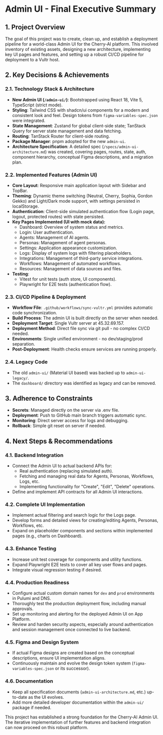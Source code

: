 # Admin UI - Final Executive Summary

## 1. Project Overview

The goal of this project was to create, clean up, and establish a deployment pipeline for a world-class Admin UI for the Cherry-AI platform. This involved inventory of existing assets, designing a new architecture, implementing key UI pages and features, and setting up a robust CI/CD pipeline for deployment to a Vultr host.

## 2. Key Decisions & Achievements

### 2.1. Technology Stack & Architecture
*   **New Admin UI (`/admin-ui/`)**: Bootstrapped using React 18, Vite 5, TypeScript (strict mode).
*   **Styling**: Tailwind CSS with shadcn/ui components for a modern and consistent look and feel. Design tokens from `figma-variables-spec.json` were integrated.
*   **State Management**: Zustand for global client-side state; TanStack Query for server state management and data fetching.
*   **Routing**: TanStack Router for client-side routing.
*   **Package Manager**: pnpm adopted for the new `admin-ui`.
*   **Architecture Specification**: A detailed spec (`/specs/admin-ui-architecture.md`) was created, covering pages, routes, state, auth, component hierarchy, conceptual Figma descriptions, and a migration plan.

### 2.2. Implemented Features (Admin UI)
*   **Core Layout**: Responsive main application layout with Sidebar and TopBar.
*   **Theming**: Dynamic theme switching (Neutral, Cherry, Sophia, Gordon Gekko) and Light/Dark mode support, with settings persisted in localStorage.
*   **Authentication**: Client-side simulated authentication flow (Login page, logout, protected routes) with state persisted.
*   **Key Pages Implemented (UI with mock data):**
    *   Dashboard: Overview of system status and metrics.
    *   Login: User authentication.
    *   Agents: Management of AI agents.
    *   Personas: Management of agent personas.
    *   Settings: Application appearance customization.
    *   Logs: Display of system logs with filtering placeholders.
    *   Integrations: Management of third-party service integrations.
    *   Workflows: Management of automated workflows.
    *   Resources: Management of data sources and files.
*   **Testing**:
    *   Vitest for unit tests (auth store, UI components).
    *   Playwright for E2E tests (authentication flow).

### 2.3. CI/CD Pipeline & Deployment
*   **Workflow File**: `.github/workflows/sync-vultr.yml` provides automatic code synchronization.
*   **Build Process**: The admin UI is built directly on the server when needed.
*   **Deployment Target**: Single Vultr server at 45.32.69.157.
*   **Deployment Method**: Direct file sync via git pull - no complex CI/CD needed.
*   **Environments**: Single unified environment - no dev/staging/prod separation.
*   **Post-Deployment**: Health checks ensure services are running properly.

### 2.4. Legacy Code
*   The old `admin-ui/` (Material UI based) was backed up to `admin-ui-legacy/`.
*   The `dashboard/` directory was identified as legacy and can be removed.

## 3. Adherence to Constraints
*   **Secrets**: Managed directly on the server via .env file.
*   **Deployment**: Push to GitHub main branch triggers automatic sync.
*   **Monitoring**: Direct server access for logs and debugging.
*   **Rollback**: Simple git reset on server if needed.

## 4. Next Steps & Recommendations

### 4.1. Backend Integration
*   Connect the Admin UI to actual backend APIs for:
    *   Real authentication (replacing simulated auth).
    *   Fetching and managing real data for Agents, Personas, Workflows, Logs, etc.
    *   Implementing functionality for "Create", "Edit", "Delete" operations.
*   Define and implement API contracts for all Admin UI interactions.

### 4.2. Complete UI Implementation
*   Implement actual filtering and search logic for the Logs page.
*   Develop forms and detailed views for creating/editing Agents, Personas, Workflows, etc.
*   Expand on placeholder components and sections within implemented pages (e.g., charts on Dashboard).

### 4.3. Enhance Testing
*   Increase unit test coverage for components and utility functions.
*   Expand Playwright E2E tests to cover all key user flows and pages.
*   Integrate visual regression testing if desired.

### 4.4. Production Readiness
*   Configure actual custom domain names for `dev` and `prod` environments in Pulumi and DNS.
*   Thoroughly test the production deployment flow, including manual approvals.
*   Set up monitoring and alerting for the deployed Admin UI on App Platform.
*   Review and harden security aspects, especially around authentication and session management once connected to live backend.

### 4.5. Figma and Design System
*   If actual Figma designs are created based on the conceptual descriptions, ensure UI implementation aligns.
*   Continuously maintain and evolve the design token system (`figma-variables-spec.json` or its successor).

### 4.6. Documentation
*   Keep all specification documents (`admin-ui-architecture.md`, etc.) up-to-date as the UI evolves.
*   Add more detailed developer documentation within the `admin-ui/` package if needed.

This project has established a strong foundation for the Cherry-AI Admin UI. The iterative implementation of further features and backend integration can now proceed on this robust platform.
